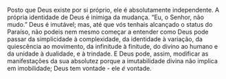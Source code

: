 ﻿Posto que Deus existe por si próprio, ele é absolutamente independente. A própria  identidade de Deus é inimiga da mudança. “Eu, o Senhor, não mudo.” Deus é imutável; mas, até que vós tenhais alcançado o status do Paraíso, não podeis nem mesmo começar a entender como Deus pode passar da simplicidade à complexidade, da identidade à variação, da quiescência ao movimento, da infinitude à finitude, do divino ao humano e da unidade à dualidade, e à trindade. E Deus pode, assim, modificar as manifestações da sua absolutez porque a imutabilidade divina não implica em imobilidade; Deus tem vontade - ele <I>é</I> vontade.